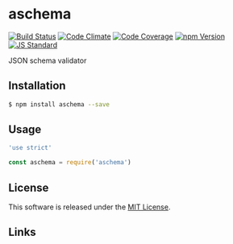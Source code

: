 aschema
==========

<!---
This file is generated by ape-tmpl. Do not update manually.
--->

<!-- Badge Start -->
<a name="badges"></a>

[![Build Status][bd_travis_shield_url]][bd_travis_url]
[![Code Climate][bd_codeclimate_shield_url]][bd_codeclimate_url]
[![Code Coverage][bd_codeclimate_coverage_shield_url]][bd_codeclimate_url]
[![npm Version][bd_npm_shield_url]][bd_npm_url]
[![JS Standard][bd_standard_shield_url]][bd_standard_url]

[bd_repo_url]: https://github.com/okunishinishi/node-aschema
[bd_travis_url]: http://travis-ci.org/okunishinishi/node-aschema
[bd_travis_shield_url]: http://img.shields.io/travis/okunishinishi/node-aschema.svg?style=flat
[bd_travis_com_url]: http://travis-ci.com/okunishinishi/node-aschema
[bd_travis_com_shield_url]: https://api.travis-ci.com/okunishinishi/node-aschema.svg?token=
[bd_license_url]: https://github.com/okunishinishi/node-aschema/blob/master/LICENSE
[bd_codeclimate_url]: http://codeclimate.com/github/okunishinishi/node-aschema
[bd_codeclimate_shield_url]: http://img.shields.io/codeclimate/github/okunishinishi/node-aschema.svg?style=flat
[bd_codeclimate_coverage_shield_url]: http://img.shields.io/codeclimate/coverage/github/okunishinishi/node-aschema.svg?style=flat
[bd_gemnasium_url]: https://gemnasium.com/okunishinishi/node-aschema
[bd_gemnasium_shield_url]: https://gemnasium.com/okunishinishi/node-aschema.svg
[bd_npm_url]: http://www.npmjs.org/package/aschema
[bd_npm_shield_url]: http://img.shields.io/npm/v/aschema.svg?style=flat
[bd_standard_url]: http://standardjs.com/
[bd_standard_shield_url]: https://img.shields.io/badge/code%20style-standard-brightgreen.svg

<!-- Badge End -->


<!-- Description Start -->
<a name="description"></a>

JSON schema validator

<!-- Description End -->


<!-- Overview Start -->
<a name="overview"></a>



<!-- Overview End -->


<!-- Sections Start -->
<a name="sections"></a>

<!-- Section from "doc/guides/01.Installation.md.hbs" Start -->

<a name="section-doc-guides-01-installation-md"></a>
Installation
-----

```bash
$ npm install aschema --save
```


<!-- Section from "doc/guides/01.Installation.md.hbs" End -->

<!-- Section from "doc/guides/02.Usage.md.hbs" Start -->

<a name="section-doc-guides-02-usage-md"></a>
Usage
---------

```javascript
'use strict'

const aschema = require('aschema')

```


<!-- Section from "doc/guides/02.Usage.md.hbs" End -->


<!-- Sections Start -->


<!-- LICENSE Start -->
<a name="license"></a>

License
-------
This software is released under the [MIT License](https://github.com/okunishinishi/node-aschema/blob/master/LICENSE).

<!-- LICENSE End -->


<!-- Links Start -->
<a name="links"></a>

Links
------



<!-- Links End -->
